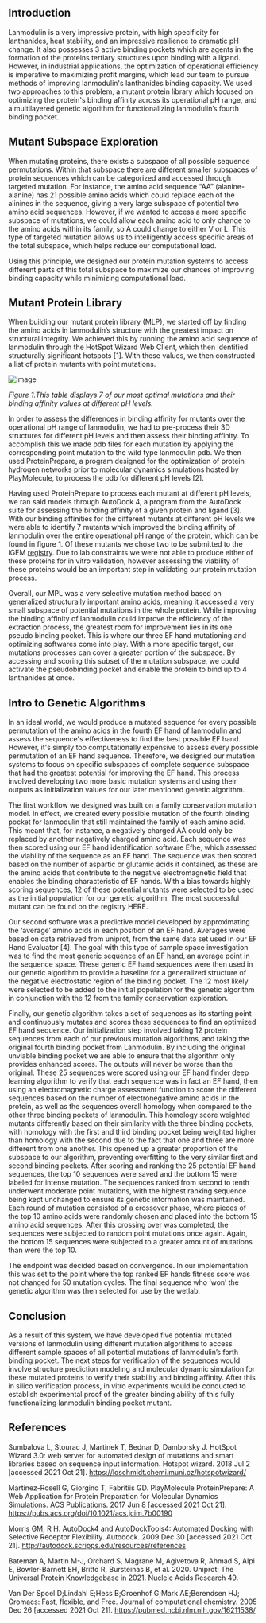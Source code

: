 ## Introduction 
Lanmodulin is a very impressive protein, with high specificity for lanthanides, heat stability, and an impressive resilience to dramatic pH change. It also possesses 3 active binding pockets which are agents in the formation of the proteins tertiary structures upon binding with a ligand. However, in industrial applications, the optimization of operational efficiency is imperative to maximizing profit margins, which lead our team to pursue methods of improving lanmodulin's lanthanides binding capacity. We used two approaches to this problem, a mutant protein library which focused on optimizing the protein's binding affinity across its operational pH range, and a multilayered genetic algorithm for functionalizing lanmodulin’s fourth binding pocket.

## Mutant Subspace Exploration
When mutating proteins, there exists a subspace of all possible sequence permutations. Within that subspace there are different smaller subspaces of protein sequences which can be categorized and accessed through targeted mutation. For instance, the amino acid sequence “AA” (alanine-alanine) has 21 possible amino acids which could replace each of the alinines in the sequence, giving a very large subspace of potential two amino acid sequences. However, if we wanted to access a more specific subspace of mutations, we could allow each amino acid to only change to the amino acids within its family, so A could change to either V or L. This type of targeted mutation allows us to intelligently access specific areas of the total subspace, which helps reduce our computational load.

Using this principle, we designed our protein mutation systems to access different parts of this total subspace to maximize our chances of improving binding capacity while minimizing computational load.

## Mutant Protein Library 
When building our mutant protein library (MLP), we started off by finding the amino acids in lanmodulin’s structure with the greatest impact on structural integrity. We achieved this by running the amino acid sequence of lanmodulin through the HotSpot Wizard Web Client, which then identified structurally significant hotspots [1]. With these values, we then constructed a list of protein mutants with point mutations.

![image](https://github.com/wcjona/Optimal-Linkers/assets/46095400/79913a57-a455-4be4-995c-ef00709d3f30)

*Figure 1.This table displays 7 of our most optimal mutations and their binding affinity values at different pH levels.*

In order to assess the differences in binding affinity for mutants over the operational pH range of lanmodulin, we had to pre-process their 3D structures for different pH levels and then assess their binding affinity. To accomplish this we made pdb files for each mutation by applying the corresponding point mutation to the wild type lanmodulin pdb. We then used ProteinPrepare, a program designed for the optimization of protein hydrogen networks prior to molecular dynamics simulations hosted by PlayMolecule, to process the pdb for different pH levels [2].

Having used ProteinPrepare to process each mutant at different pH levels, we ran said models through AutoDock 4, a program from the AutoDock suite for assessing the binding affinity of a given protein and ligand [3]. With our binding affinities for the different mutants at different pH levels we were able to identify 7 mutants which improved the binding affinity of lanmodulin over the entire operational pH range of the protein, which can be found in figure 1. Of these mutants we chose two to be submitted to the iGEM [registry](https://2021.igem.org/Team:Calgary/Part_Collection). Due to lab constraints we were not able to produce either of these proteins for in vitro validation, however assessing the viability of these proteins would be an important step in validating our protein mutation process.

Overall, our MPL was a very selective mutation method based on generalized structurally important amino acids, meaning it accessed a very small subspace of potential mutations in the whole protein. While improving the binding affinity of lanmodulin could improve the efficiency of the extraction process, the greatest room for improvement lies in its one pseudo binding pocket. This is where our three EF hand mutationing and optimizing softwares come into play. With a more specific target, our mutations processes can cover a greater portion of the subspace. By accessing and scoring this subset of the mutation subspace, we could activate the pseudobinding pocket and enable the protein to bind up to 4 lanthanides at once.

## Intro to Genetic Algorithms 
In an ideal world, we would produce a mutated sequence for every possible permutation of the amino acids in the fourth EF hand of lanmodulin and assess the sequence's effectiveness to find the best possible EF hand. However, it's simply too computationally expensive to assess every possible permutation of an EF hand sequence. Therefore, we designed our mutation systems to focus on specific subspaces of complete sequence subspace that had the greatest potential for improving the EF hand. This process involved developing two more basic mutation systems and using their outputs as initialization values for our later mentioned genetic algorithm.

The first workflow we designed was built on a family conservation mutation model. In effect, we created every possible mutation of the fourth binding pocket for lanmodulin that still maintained the family of each amino acid. This meant that, for instance, a negatively charged AA could only be replaced by another negatively charged amino acid. Each sequence was then scored using our EF hand identification software Efhe, which assessed the viability of the sequence as an EF hand. The sequence was then scored based on the number of aspartic or glutamic acids it contained, as these are the amino acids that contribute to the negative electromagnetic field that enables the binding characteristic of EF hands. With a bias towards highly scoring sequences, 12 of these potential mutants were selected to be used as the initial population for our genetic algorithm. The most successful mutant can be found on the registry HERE.

Our second software was a predictive model developed by approximating the ‘average’ amino acids in each position of an EF hand. Averages were based on data retrieved from uniprot, from the same data set used in our EF Hand Evaluator [4]. The goal with this type of sample space investigation was to find the most generic sequence of an EF hand, an average point in the sequence space. These generic EF hand sequences were then used in our genetic algorithm to provide a baseline for a generalized structure of the negative electrostatic region of the binding pocket. The 12 most likely were selected to be added to the initial population for the genetic algorithm in conjunction with the 12 from the family conservation exploration.

Finally, our genetic algorithm takes a set of sequences as its starting point and continuously mutates and scores these sequences to find an optimized EF hand sequence. Our initialization step involved taking 12 protein sequences from each of our previous mutation algorithms, and taking the original fourth binding pocket from Lanmodulin. By including the original unviable binding pocket we are able to ensure that the algorithm only provides enhanced scores. The outputs will never be worse than the original. These 25 sequences were scored using our EF hand finder deep learning algorithm to verify that each sequence was in fact an EF hand, then using an electromagnetic charge assessment function to score the different sequences based on the number of electronegative amino acids in the protein, as well as the sequences overall homology when compared to the other three binding pockets of lanmodulin. This homology score weighted mutants differently based on their similarity with the three binding pockets, with homology with the first and third binding pocket being weighted higher than homology with the second due to the fact that one and three are more different from one another. This opened up a greater proportion of the subspace to our algorithm, preventing overfitting to the very similar first and second binding pockets. After scoring and ranking the 25 potential EF hand sequences, the top 10 sequences were saved and the bottom 15 were labeled for intense mutation. The sequences ranked from second to tenth underwent moderate point mutations, with the highest ranking sequence being kept unchanged to ensure its genetic information was maintained. Each round of mutation consisted of a crossover phase, where pieces of the top 10 amino acids were randomly chosen and placed into the bottom 15 amino acid sequences. After this crossing over was completed, the sequences were subjected to random point mutations once again. Again, the bottom 15 sequences were subjected to a greater amount of mutations than were the top 10.

The endpoint was decided based on convergence. In our implementation this was set to the point where the top ranked EF hands fitness score was not changed for 50 mutation cycles. The final sequence who ‘won’ the genetic algorithm was then selected for use by the wetlab.

## Conclusion 
As a result of this system, we have developed five potential mutated versions of lanmodulin using different mutation algorithms to access different sample spaces of all potential mutations of lanmodulin’s forth binding pocket. The next steps for verification of the sequences would involve structure prediction modeling and molecular dynamic simulation for these mutated proteins to verify their stability and binding affinity. After this in silico verification process, in vitro experiments would be conducted to establish experimental proof of the greater binding ability of this fully functionalizing lanmodulin binding pocket mutant.

## References
Sumbalova L, Stourac J, Martinek T, Bednar D, Damborsky J. HotSpot Wizard 3.0: web server for automated design of mutations and smart libraries based on sequence input information. Hotspot wizard. 2018 Jul 2 [accessed 2021 Oct 21]. https://loschmidt.chemi.muni.cz/hotspotwizard/

Martinez-Rosell G, Giorgino T, Fabritiis GD. PlayMolecule ProteinPrepare: A Web Application for Protein Preparation for Molecular Dynamics Simulations. ACS Publications. 2017 Jun 8 [accessed 2021 Oct 21]. https://pubs.acs.org/doi/10.1021/acs.jcim.7b00190

Morris GM, R H. AutoDock4 and AutoDockTools4: Automated Docking with Selective Receptor Flexibility. Autodock. 2009 Dec 30 [accessed 2021 Oct 21]. http://autodock.scripps.edu/resources/references

Bateman A, Martin M-J, Orchard S, Magrane M, Agivetova R, Ahmad S, Alpi E, Bowler-Barnett EH, Britto R, Bursteinas B, et al. 2020. Uniprot: The Universal Protein Knowledgebase in 2021. Nucleic Acids Research 49.

Van Der Spoel D;Lindahl E;Hess B;Groenhof G;Mark AE;Berendsen HJ; Gromacs: Fast, flexible, and Free. Journal of computational chemistry. 2005 Dec 26 [accessed 2021 Oct 21]. https://pubmed.ncbi.nlm.nih.gov/16211538/
